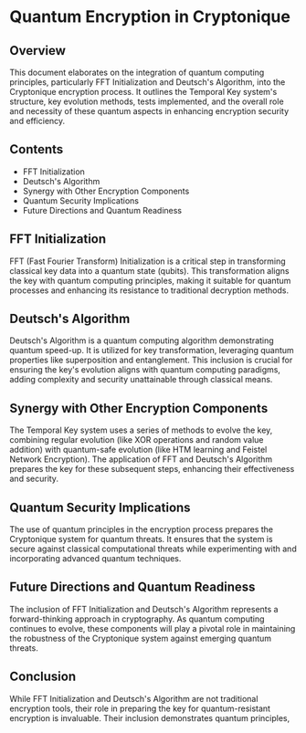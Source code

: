 # Quantum Encryption in Cryptonique

## Overview
This document elaborates on the integration of quantum computing principles, particularly FFT Initialization and Deutsch's Algorithm, into the Cryptonique encryption process. It outlines the Temporal Key system's structure, key evolution methods, tests implemented, and the overall role and necessity of these quantum aspects in enhancing encryption security and efficiency.

## Contents
- FFT Initialization
- Deutsch's Algorithm
- Synergy with Other Encryption Components
- Quantum Security Implications
- Future Directions and Quantum Readiness

## FFT Initialization
FFT (Fast Fourier Transform) Initialization is a critical step in transforming classical key data into a quantum state (qubits). This transformation aligns the key with quantum computing principles, making it suitable for quantum processes and enhancing its resistance to traditional decryption methods.

## Deutsch's Algorithm
Deutsch's Algorithm is a quantum computing algorithm demonstrating quantum speed-up. It is utilized for key transformation, leveraging quantum properties like superposition and entanglement. This inclusion is crucial for ensuring the key's evolution aligns with quantum computing paradigms, adding complexity and security unattainable through classical means.

## Synergy with Other Encryption Components
The Temporal Key system uses a series of methods to evolve the key, combining regular evolution (like XOR operations and random value addition) with quantum-safe evolution (like HTM learning and Feistel Network Encryption). The application of FFT and Deutsch's Algorithm prepares the key for these subsequent steps, enhancing their effectiveness and security.

## Quantum Security Implications
The use of quantum principles in the encryption process prepares the Cryptonique system for quantum threats. It ensures that the system is secure against classical computational threats while experimenting with and incorporating advanced quantum techniques.

## Future Directions and Quantum Readiness
The inclusion of FFT Initialization and Deutsch's Algorithm represents a forward-thinking approach in cryptography. As quantum computing continues to evolve, these components will play a pivotal role in maintaining the robustness of the Cryptonique system against emerging quantum threats.

## Conclusion
While FFT Initialization and Deutsch's Algorithm are not traditional encryption tools, their role in preparing the key for quantum-resistant encryption is invaluable. Their inclusion demonstrates quantum principles,
